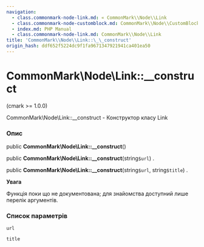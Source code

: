 ```yaml
---
navigation:
  - class.commonmark-node-link.md: « CommonMark\\Node\\Link
  - class.commonmark-node-customblock.md: CommonMark\\Node\\CustomBlock »
  - index.md: PHP Manual
  - class.commonmark-node-link.md: CommonMark\\Node\\Link
title: 'CommonMark\\Node\\Link::\_\_construct'
origin_hash: ddf652f5224dc9f1fa9671347921941ca401ea50
---
```

# CommonMark\\Node\\Link::\_\_construct

(cmark >= 1.0.0)

CommonMark\\Node\\Link::\_\_construct - Конструктор класу Link

### Опис

public **CommonMark\\Node\\Link::\_\_construct**()

public **CommonMark\\Node\\Link::\_\_construct**(string`$url`) .

public **CommonMark\\Node\\Link::\_\_construct**(string`$url`, string`$title`) .

**Увага**

Функція поки що не документована; для знайомства доступний лише перелік аргументів.

### Список параметрів

`url`

`title`

